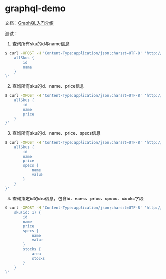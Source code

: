 # graphql-demo

文档：[GraphQL入门介绍](http://zyouwei.com/%E6%8A%80%E6%9C%AF%E7%AC%94%E8%AE%B0/Java/GraphQL-Introduction-1.html)


测试：

1. 查询所有sku的id与name信息
```bash
$ curl -XPOST -H 'Content-Type:application/json;charset=UTF-8' 'http://localhost:8080/sku/query' -d '{
    allSkus {
        id
        name
    }
}'
```

2. 查询所有sku的id、name、price信息
```bash
$ curl -XPOST -H 'Content-Type:application/json;charset=UTF-8' 'http://localhost:8080/sku/query' -d '{
    allSkus {
        id
        name
        price
    }
}'
```

3. 查询所有sku的id、name、price、specs信息
```bash
$ curl -XPOST -H 'Content-Type:application/json;charset=UTF-8' 'http://localhost:8080/sku/query' -d '{
    allSkus {
        id
        name
        price
        specs {
            name
            value
        }
    }
}'
```

4. 查询指定id的sku信息，包含id、name、price、specs、stocks字段
```bash
$ curl -XPOST -H 'Content-Type:application/json;charset=UTF-8' 'http://localhost:8080/sku/query' -d '{
    sku(id: 1) {
        id
        name
        price
        specs {
            name
            value
        }
        stocks {
            area
            stocks
        }
    }
}'
```
